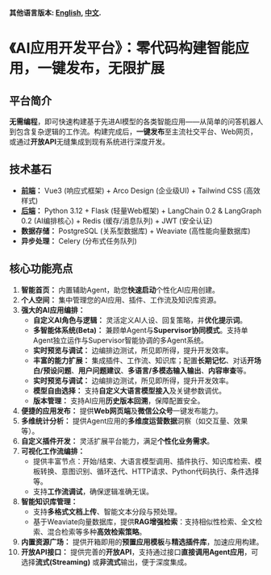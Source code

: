 **其他语言版本: [English](README.md), [中文](README_zh.md).**

# **《AI应用开发平台》：零代码构建智能应用，一键发布，无限扩展**

## **平台简介**

**无需编程**，即可快速构建基于先进AI模型的各类智能应用——从简单的问答机器人到包含复杂逻辑的工作流。构建完成后，**一键发布**至主流社交平台、Web网页，或通过**开放API**无缝集成到现有系统进行深度开发。

## **技术基石**

- **[前端](https://github.com/caixr9527/bdjw-ai-web.git)：** Vue3 (响应式框架) + Arco Design (企业级UI) + Tailwind CSS (高效样式)
- **[后端](https://github.com/caixr9527/bdjw-ai-ops.git)：** Python 3.12 + Flask (轻量Web框架) + LangChain 0.2 & LangGraph 0.2 (AI编排核心) + Redis (缓存/消息队列) + JWT (安全认证)
- **数据存储：** PostgreSQL (关系型数据库) + Weaviate (高性能向量数据库)
- **异步处理：** Celery (分布式任务队列)

## **核心功能亮点**

1.  **智能首页：** 内置辅助Agent，助您**快速启动**个性化AI应用创建。
2.  **个人空间：** 集中管理您的AI应用、插件、工作流及知识库资源。
3.  **强大的AI应用编排：**
    - **自定义AI角色与逻辑：** 灵活定义AI人设、回复策略，并**优化提示词**。
    - **多智能体系统(Beta)：** 兼顾单Agent与**Supervisor协同模式**。支持单Agent独立运作与Supervisor智能协调的多Agent系统。
    - **实时预览与调试：** 边编排边测试，所见即所得，提升开发效率。
    - **丰富的能力扩展：** 集成插件、工作流、知识库；配置**长期记忆**、对话**开场白/预设问题**、**用户问题建议**、**多语言/多模态输入输出**、**内容审查**等。
    - **实时预览与调试：** 边编排边测试，所见即所得，提升开发效率。
    - **模型自由选择：** 支持**自定义大语言模型接入**及关键参数调优。
    - **版本管理：** 支持AI应用**历史版本回溯**，保障配置安全。
4.  **便捷的应用发布：** 提供**Web网页端**及**微信公众号**一键发布能力。
5.  **多维统计分析：** 提供Agent应用的**多维度运营数据**洞察（如交互量、效果等）。
6.  **自定义插件开发：** 灵活扩展平台能力，满足**个性化业务需求**。
7.  **可视化工作流编排：**
    - 提供丰富节点：开始/结束、大语言模型调用、插件执行、知识库检索、模板转换、意图识别、循环迭代、HTTP请求、Python代码执行、条件选择等。
    - 支持**工作流调试**，确保逻辑准确无误。
8.  **智能知识库管理：**
    - 支持**多格式文档上传**、智能文本分段与预处理。
    - 基于Weaviate向量数据库，提供**RAG增强检索**：支持相似性检索、全文检索、混合检索等多种**高效检索策略**。
9.  **内置资源广场：** 提供开箱即用的**预置应用模板**与**精选插件库**，加速应用构建。
10. **开放API接口：** 提供完善的**开放API**，支持通过接口**直接调用Agent应用**，可选择**流式(Streaming)** 或**非流式**输出，便于深度集成。
